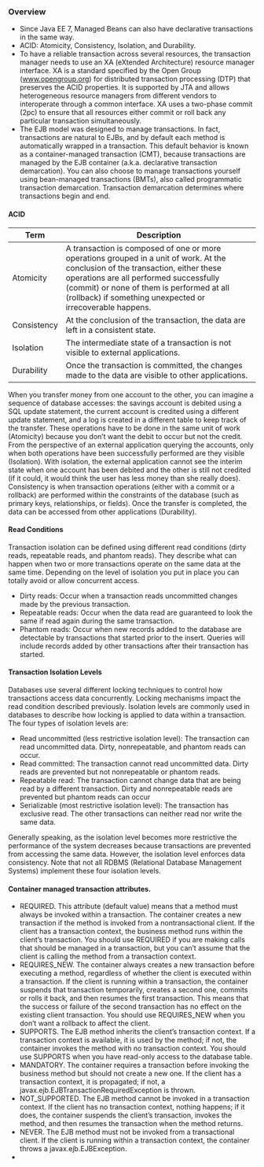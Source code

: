 ### Overview
* Since Java EE 7, Managed Beans can also have declarative transactions in the same way.
* ACID: Atomicity, Consistency, Isolation, and Durability.
* To have a reliable transaction across several resources, the transaction manager needs to use an XA (eXtended
Architecture) resource manager interface. XA is a standard specified by the Open Group (www.opengroup.org)
for distributed transaction processing (DTP) that preserves the ACID properties. It is supported by JTA and allows
heterogeneous resource managers from different vendors to interoperate through a common interface. XA uses
a two-phase commit (2pc) to ensure that all resources either commit or roll back any particular transaction
simultaneously.
* The EJB model was designed to manage transactions. In fact, transactions are natural to
EJBs, and by default each method is automatically wrapped in a transaction. This default behavior is known as a
container-managed transaction (CMT), because transactions are managed by the EJB container (a.k.a. declarative
transaction demarcation). You can also choose to manage transactions yourself using bean-managed transactions
(BMTs), also called programmatic transaction demarcation. Transaction demarcation determines where transactions
begin and end.


#### ACID
| Term |Description |
| ----- | ------ |
| Atomicity  | A transaction is composed of one or more operations grouped in a unit of work. At the conclusion of the transaction, either these operations are all performed successfully (commit) or none of them is performed at all (rollback) if something unexpected or irrecoverable happens.  |
| Consistency  | At the conclusion of the transaction, the data are left in a consistent state. |
| Isolation | The intermediate state of a transaction is not visible to external applications. |
| Durability | Once the transaction is committed, the changes made to the data are visible to other applications.|

When you transfer money from one account to the other, you can imagine a sequence of database accesses: the
savings account is debited using a SQL update statement, the current account is credited using a different update
statement, and a log is created in a different table to keep track of the transfer. These operations have to be done in
the same unit of work (Atomicity) because you don’t want the debit to occur but not the credit. From the perspective
of an external application querying the accounts, only when both operations have been successfully performed are
they visible (Isolation). With isolation, the external application cannot see the interim state when one account has
been debited and the other is still not credited (if it could, it would think the user has less money than she really does).
Consistency is when transaction operations (either with a commit or a rollback) are performed within the constraints
of the database (such as primary keys, relationships, or fields). Once the transfer is completed, the data can be
accessed from other applications (Durability).

#### Read Conditions
Transaction isolation can be defined using different read conditions (dirty reads, repeatable reads, and phantom
reads). They describe what can happen when two or more transactions operate on the same data at the same time.
Depending on the level of isolation you put in place you can totally avoid or allow concurrent access.
* Dirty reads: Occur when a transaction reads uncommitted changes made by the previous transaction.
* Repeatable reads: Occur when the data read are guaranteed to look the same if read again during the same transaction.
* Phantom reads: Occur when new records added to the database are detectable by transactions that started prior to the insert. Queries will include records added by other transactions after their transaction has started.

#### Transaction Isolation Levels
Databases use several different locking techniques to control how transactions access data concurrently. Locking
mechanisms impact the read condition described previously. Isolation levels are commonly used in databases to
describe how locking is applied to data within a transaction. The four types of isolation levels are:
* Read uncommitted (less restrictive isolation level): The transaction can read uncommitted data. Dirty, nonrepeatable, and phantom reads can occur.
* Read committed: The transaction cannot read uncommitted data. Dirty reads are prevented but not nonrepeatable or phantom reads.
* Repeatable read: The transaction cannot change data that are being read by a different transaction. Dirty and nonrepeatable reads are prevented but phantom reads can occur
* Serializable (most restrictive isolation level): The transaction has exclusive read. The other transactions can neither read nor write the same data.

Generally speaking, as the isolation level becomes more restrictive the performance of the system decreases because
transactions are prevented from accessing the same data. However, the isolation level enforces data consistency. Note that not all RDBMS (Relational Database Management Systems) implement these four isolation levels.

#### Container managed transaction attributes.
* REQUIRED. This attribute (default value) means that a method must always be invoked within a transaction. The container creates a new transaction if the method is invoked from a nontransactional client. If the client has a transaction context, the business method runs within the client’s transaction. You should use REQUIRED if you are making calls that should be managed in a transaction, but you can’t assume that the client is calling the method from a transaction context.
* REQUIRES_NEW. The container always creates a new transaction before executing a method, regardless of whether the client is executed within a transaction. If the client is running within a transaction, the container suspends that transaction temporarily, creates a second one, commits or rolls it back, and then resumes the first transaction. This means that the success or failure of the second transaction has no effect on the existing client transaction. You should use REQUIRES_NEW when you don’t want a rollback to affect the client.
* SUPPORTS. The EJB method inherits the client’s transaction context. If a transaction context is available, it is used by the method; if not, the container invokes the method with no transaction context. You should use SUPPORTS when you have read-only access to the database table.
* MANDATORY. The container requires a transaction before invoking the business method but should not create a new one. If the client has a transaction context, it is propagated; if not, a javax.ejb.EJBTransactionRequiredException is thrown.
* NOT_SUPPORTED. The EJB method cannot be invoked in a transaction context. If the client has no transaction
context, nothing happens; if it does, the container suspends the client’s transaction, invokes
the method, and then resumes the transaction when the method returns.
* NEVER. The EJB method must not be invoked from a transactional client. If the client is running within a transaction context, the container throws a javax.ejb.EJBException.
* 
